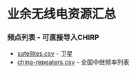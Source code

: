 # 业余无线电资源汇总

### 频点列表 - 可直接导入CHIRP

* [satellites.csv](satellites.csv) - 卫星
* [china-repeaters.csv](china-repeaters.csv) - 全国中继频率列表
